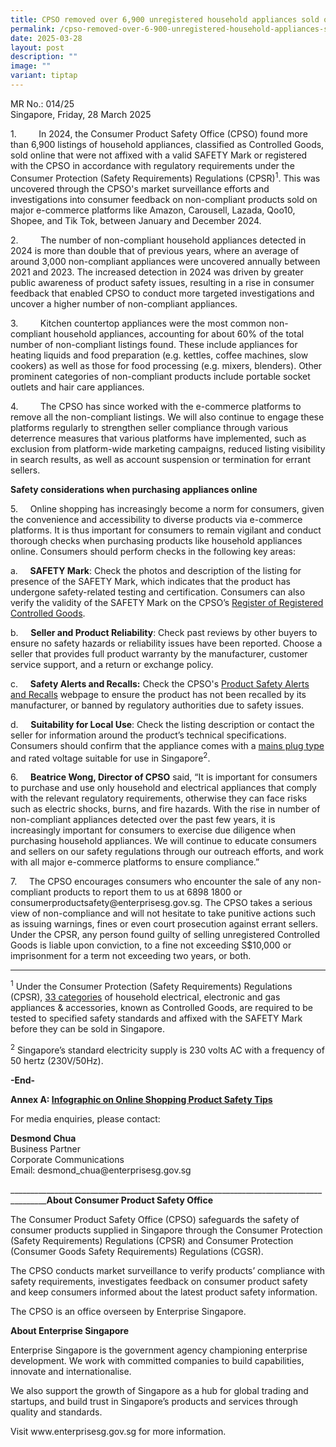 ```yaml
---
title: CPSO removed over 6,900 unregistered household appliances sold online in 2024
permalink: /cpso-removed-over-6-900-unregistered-household-appliances-sold-online-in-2024/
date: 2025-03-28
layout: post
description: ""
image: ""
variant: tiptap
---
```

<p>MR No.: 014/25
<br>Singapore, Friday, 28 March 2025
<br>
</p>
<p>1.&nbsp;&nbsp;&nbsp;&nbsp;&nbsp;&nbsp;&nbsp;&nbsp; In 2024, the Consumer
Product Safety Office (CPSO) found more than 6,900 listings of household
appliances, classified as Controlled Goods, sold online that were not affixed
with a valid SAFETY Mark or registered with the CPSO in accordance with
regulatory requirements under the Consumer Protection (Safety Requirements)
Regulations (CPSR)<sup>1</sup>. This was uncovered through the CPSO's market
surveillance efforts and investigations into consumer feedback on non-compliant
products sold on major e-commerce platforms like Amazon, Carousell, Lazada,
Qoo10, Shopee, and Tik Tok, between January and December 2024.</p>
<p>2.&nbsp;&nbsp;&nbsp;&nbsp;&nbsp;&nbsp;&nbsp;&nbsp; The number of non-compliant
household appliances detected in 2024 is more than double that of previous
years, where an average of around 3,000 non-compliant appliances were uncovered
annually between 2021 and 2023. The increased detection in 2024 was driven
by greater public awareness of product safety issues, resulting in a rise
in consumer feedback that enabled CPSO to conduct more targeted investigations
and uncover a higher number of non-compliant appliances.</p>
<p>3.&nbsp;&nbsp;&nbsp;&nbsp;&nbsp;&nbsp;&nbsp;&nbsp; Kitchen countertop
appliances were the most common non-compliant household appliances, accounting
for about 60% of the total number of non-compliant listings found. These
include appliances for heating liquids and food preparation (e.g. kettles,
coffee machines, slow cookers) as well as those for food processing (e.g.
mixers, blenders). Other prominent categories of non-compliant products
include portable socket outlets and hair care appliances.</p>
<p>4.&nbsp;&nbsp;&nbsp;&nbsp;&nbsp;&nbsp;&nbsp;&nbsp; The CPSO has since
worked with the e-commerce platforms to remove all the non-compliant listings.
We will also continue to engage these platforms regularly to strengthen
seller compliance through various deterrence measures that various platforms
have implemented, such as exclusion from platform-wide marketing campaigns,
reduced listing visibility in search results, as well as account suspension
or termination for errant sellers.</p>
<p><strong>Safety considerations when purchasing appliances online&nbsp;&nbsp;</strong>
</p>
<p>5.&nbsp;&nbsp;&nbsp;&nbsp; Online shopping has increasingly become a norm
for consumers, given the convenience and accessibility to diverse products
via e-commerce platforms. It is thus important for consumers to remain
vigilant and conduct thorough checks when purchasing products like household
appliances online. Consumers should perform checks in the following key
areas:</p>
<p>a.&nbsp;&nbsp;&nbsp;&nbsp; <strong>SAFETY Mark</strong>: Check the photos
and description of the listing for presence of the SAFETY Mark, which indicates
that the product has undergone safety-related testing and certification.
Consumers can also verify the validity of the SAFETY Mark on the CPSO’s
<a href="https://www.cpsaplus.gov.sg/Homepage/RegisterOfRegisteredControlledGoods" rel="noopener noreferrer nofollow" target="_blank">Register of Registered Controlled Goods</a>.</p>
<p>b.&nbsp;&nbsp;&nbsp;&nbsp; <strong>Seller and Product Reliability</strong>:
Check past reviews by other buyers to ensure no safety hazards or reliability
issues have been reported. Choose a seller that provides full product warranty
by the manufacturer, customer service support, and a return or exchange
policy.</p>
<p>c.&nbsp;&nbsp;&nbsp;&nbsp; <strong>Safety Alerts and Recalls:</strong> Check
the CPSO's <a href="https://www.consumerproductsafety.gov.sg/consumers/safety-alerts-and-recalls/electrical/" rel="noopener noreferrer nofollow" target="_blank">Product Safety Alerts and Recalls</a> webpage
to ensure the product has not been recalled by its manufacturer, or banned
by regulatory authorities due to safety issues.</p>
<p>d.&nbsp;&nbsp;&nbsp;&nbsp; <strong>Suitability for Local Use</strong>:
Check the listing description or contact the seller for information around
the product’s technical specifications. Consumers should confirm that the
appliance comes with a <a href="https://www.consumerproductsafety.gov.sg/types-of-mains-plugs-suitable-for-use-in-singapore/" rel="noopener noreferrer nofollow" target="_blank">mains plug type</a> and
rated voltage suitable for use in Singapore<sup>2</sup>.</p>
<p>6.&nbsp;&nbsp;&nbsp;&nbsp; <strong>Beatrice Wong, Director of CPSO</strong> said,
“It is important for consumers to purchase and use only household and electrical
appliances that comply with the relevant regulatory requirements, otherwise
they can face risks such as electric shocks, burns, and fire hazards. With
the rise in number of non-compliant appliances detected over the past few
years, it is increasingly important for consumers to exercise due diligence
when purchasing household appliances. We will continue to educate consumers
and sellers on our safety regulations through our outreach efforts, and
work with all major e-commerce platforms to ensure compliance.”</p>
<p>7.&nbsp;&nbsp;&nbsp;&nbsp; The CPSO encourages consumers who encounter
the sale of any non-compliant products to report them to us at 6898 1800
or <a rel="noopener noreferrer nofollow" target="_blank">consumerproductsafety@enterprisesg.gov.sg</a>.
The CPSO takes a serious view of non-compliance and will not hesitate to
take punitive actions such as issuing warnings, fines or even court prosecution
against errant sellers. Under the CPSR, any person found guilty of selling
unregistered Controlled Goods is liable upon conviction, to a fine not
exceeding S$10,000 or imprisonment for a term not exceeding two years,
or both.</p>
<hr>
<p><sup>1</sup> Under the Consumer Protection (Safety Requirements) Regulations
(CPSR), <a href="https://www.consumerproductsafety.gov.sg/suppliers/cpsr/list-of-controlled-goods/" rel="noopener noreferrer nofollow" target="_blank">33 categories</a> of
household electrical, electronic and gas appliances &amp; accessories,
known as Controlled Goods, are required to be tested to specified safety
standards and affixed with the SAFETY Mark before they can be sold in Singapore.</p>
<p><sup>2</sup> Singapore’s standard electricity supply is 230 volts AC with
a frequency of 50 hertz (230V/50Hz).</p>
<p></p>
<p><strong>-End-</strong>
</p>
<p></p>
<p><strong>Annex A: <a href="/files/media-releases/2025_03_28_MR01425_annex_a.pdf" rel="noopener noreferrer nofollow" target="_blank">Infographic on Online Shopping Product Safety Tips</a></strong>
</p>
<p></p>
<p>For media enquiries, please contact:</p>
<p><strong>Desmond Chua</strong>
<br>Business Partner
<br>Corporate Communications
<br>Email: <a rel="noopener noreferrer nofollow" target="_blank">desmond_chua@enterprisesg.gov.sg</a>
</p>
<p>_______________________________________________________________________________________<strong>About Consumer Product Safety Office</strong>
</p>
<p>The Consumer Product Safety Office (CPSO) safeguards the safety of consumer
products supplied in Singapore through the Consumer Protection (Safety
Requirements) Regulations (CPSR) and Consumer Protection (Consumer Goods
Safety Requirements) Regulations (CGSR).</p>
<p>The CPSO conducts market surveillance to verify products’ compliance with
safety requirements, investigates feedback on consumer product safety and
keep consumers informed about the latest product safety information.</p>
<p>The CPSO is an office overseen by Enterprise Singapore.</p>
<p><strong>About Enterprise Singapore</strong>
</p>
<p>Enterprise Singapore is the government agency championing enterprise development.
We work with committed companies to build capabilities, innovate and internationalise.</p>
<p>We also support the growth of Singapore as a hub for global trading and
startups, and build trust in Singapore’s products and services through
quality and standards.</p>
<p>Visit <a rel="noopener noreferrer nofollow" target="_blank">www.enterprisesg.gov.sg</a> for
more information.</p>